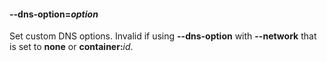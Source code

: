 #### **--dns-option**=*option*

Set custom DNS options. Invalid if using **--dns-option** with **--network** that is set to **none** or **container:**_id_.
